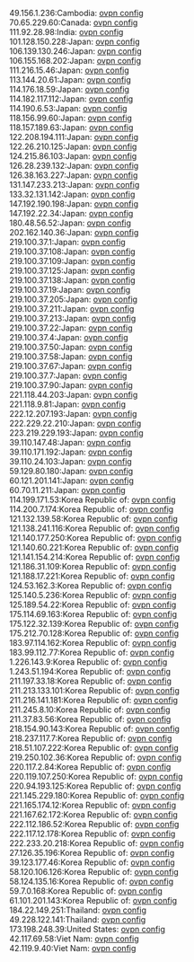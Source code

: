 49.156.1.236:Cambodia: [ovpn config](vpn/49_156_1_236.ovpn)  
70.65.229.60:Canada: [ovpn config](vpn/70_65_229_60.ovpn)  
111.92.28.98:India: [ovpn config](vpn/111_92_28_98.ovpn)  
101.128.150.228:Japan: [ovpn config](vpn/101_128_150_228.ovpn)  
106.139.130.246:Japan: [ovpn config](vpn/106_139_130_246.ovpn)  
106.155.168.202:Japan: [ovpn config](vpn/106_155_168_202.ovpn)  
111.216.15.46:Japan: [ovpn config](vpn/111_216_15_46.ovpn)  
113.144.20.61:Japan: [ovpn config](vpn/113_144_20_61.ovpn)  
114.176.18.59:Japan: [ovpn config](vpn/114_176_18_59.ovpn)  
114.182.117.112:Japan: [ovpn config](vpn/114_182_117_112.ovpn)  
114.190.6.53:Japan: [ovpn config](vpn/114_190_6_53.ovpn)  
118.156.99.60:Japan: [ovpn config](vpn/118_156_99_60.ovpn)  
118.157.189.63:Japan: [ovpn config](vpn/118_157_189_63.ovpn)  
122.208.194.111:Japan: [ovpn config](vpn/122_208_194_111.ovpn)  
122.26.210.125:Japan: [ovpn config](vpn/122_26_210_125.ovpn)  
124.215.86.103:Japan: [ovpn config](vpn/124_215_86_103.ovpn)  
126.28.239.132:Japan: [ovpn config](vpn/126_28_239_132.ovpn)  
126.38.163.227:Japan: [ovpn config](vpn/126_38_163_227.ovpn)  
131.147.233.213:Japan: [ovpn config](vpn/131_147_233_213.ovpn)  
133.32.131.142:Japan: [ovpn config](vpn/133_32_131_142.ovpn)  
147.192.190.198:Japan: [ovpn config](vpn/147_192_190_198.ovpn)  
147.192.22.34:Japan: [ovpn config](vpn/147_192_22_34.ovpn)  
180.48.56.52:Japan: [ovpn config](vpn/180_48_56_52.ovpn)  
202.162.140.36:Japan: [ovpn config](vpn/202_162_140_36.ovpn)  
219.100.37.1:Japan: [ovpn config](vpn/219_100_37_1.ovpn)  
219.100.37.108:Japan: [ovpn config](vpn/219_100_37_108.ovpn)  
219.100.37.109:Japan: [ovpn config](vpn/219_100_37_109.ovpn)  
219.100.37.125:Japan: [ovpn config](vpn/219_100_37_125.ovpn)  
219.100.37.138:Japan: [ovpn config](vpn/219_100_37_138.ovpn)  
219.100.37.19:Japan: [ovpn config](vpn/219_100_37_19.ovpn)  
219.100.37.205:Japan: [ovpn config](vpn/219_100_37_205.ovpn)  
219.100.37.211:Japan: [ovpn config](vpn/219_100_37_211.ovpn)  
219.100.37.213:Japan: [ovpn config](vpn/219_100_37_213.ovpn)  
219.100.37.22:Japan: [ovpn config](vpn/219_100_37_22.ovpn)  
219.100.37.4:Japan: [ovpn config](vpn/219_100_37_4.ovpn)  
219.100.37.50:Japan: [ovpn config](vpn/219_100_37_50.ovpn)  
219.100.37.58:Japan: [ovpn config](vpn/219_100_37_58.ovpn)  
219.100.37.67:Japan: [ovpn config](vpn/219_100_37_67.ovpn)  
219.100.37.7:Japan: [ovpn config](vpn/219_100_37_7.ovpn)  
219.100.37.90:Japan: [ovpn config](vpn/219_100_37_90.ovpn)  
221.118.44.203:Japan: [ovpn config](vpn/221_118_44_203.ovpn)  
221.118.9.81:Japan: [ovpn config](vpn/221_118_9_81.ovpn)  
222.12.207.193:Japan: [ovpn config](vpn/222_12_207_193.ovpn)  
222.229.22.210:Japan: [ovpn config](vpn/222_229_22_210.ovpn)  
223.219.229.193:Japan: [ovpn config](vpn/223_219_229_193.ovpn)  
39.110.147.48:Japan: [ovpn config](vpn/39_110_147_48.ovpn)  
39.110.171.192:Japan: [ovpn config](vpn/39_110_171_192.ovpn)  
39.110.24.103:Japan: [ovpn config](vpn/39_110_24_103.ovpn)  
59.129.80.180:Japan: [ovpn config](vpn/59_129_80_180.ovpn)  
60.121.201.141:Japan: [ovpn config](vpn/60_121_201_141.ovpn)  
60.70.11.211:Japan: [ovpn config](vpn/60_70_11_211.ovpn)  
114.199.171.53:Korea Republic of: [ovpn config](vpn/114_199_171_53.ovpn)  
114.200.7.174:Korea Republic of: [ovpn config](vpn/114_200_7_174.ovpn)  
121.132.139.58:Korea Republic of: [ovpn config](vpn/121_132_139_58.ovpn)  
121.138.241.116:Korea Republic of: [ovpn config](vpn/121_138_241_116.ovpn)  
121.140.177.250:Korea Republic of: [ovpn config](vpn/121_140_177_250.ovpn)  
121.140.60.221:Korea Republic of: [ovpn config](vpn/121_140_60_221.ovpn)  
121.141.154.214:Korea Republic of: [ovpn config](vpn/121_141_154_214.ovpn)  
121.186.31.109:Korea Republic of: [ovpn config](vpn/121_186_31_109.ovpn)  
121.188.17.221:Korea Republic of: [ovpn config](vpn/121_188_17_221.ovpn)  
124.53.162.3:Korea Republic of: [ovpn config](vpn/124_53_162_3.ovpn)  
125.140.5.236:Korea Republic of: [ovpn config](vpn/125_140_5_236.ovpn)  
125.189.54.22:Korea Republic of: [ovpn config](vpn/125_189_54_22.ovpn)  
175.114.69.163:Korea Republic of: [ovpn config](vpn/175_114_69_163.ovpn)  
175.122.32.139:Korea Republic of: [ovpn config](vpn/175_122_32_139.ovpn)  
175.212.70.128:Korea Republic of: [ovpn config](vpn/175_212_70_128.ovpn)  
183.97.114.162:Korea Republic of: [ovpn config](vpn/183_97_114_162.ovpn)  
183.99.112.77:Korea Republic of: [ovpn config](vpn/183_99_112_77.ovpn)  
1.226.143.9:Korea Republic of: [ovpn config](vpn/1_226_143_9.ovpn)  
1.243.51.194:Korea Republic of: [ovpn config](vpn/1_243_51_194.ovpn)  
211.197.33.18:Korea Republic of: [ovpn config](vpn/211_197_33_18.ovpn)  
211.213.133.101:Korea Republic of: [ovpn config](vpn/211_213_133_101.ovpn)  
211.216.141.181:Korea Republic of: [ovpn config](vpn/211_216_141_181.ovpn)  
211.245.8.10:Korea Republic of: [ovpn config](vpn/211_245_8_10.ovpn)  
211.37.83.56:Korea Republic of: [ovpn config](vpn/211_37_83_56.ovpn)  
218.154.90.143:Korea Republic of: [ovpn config](vpn/218_154_90_143.ovpn)  
218.237.117.7:Korea Republic of: [ovpn config](vpn/218_237_117_7.ovpn)  
218.51.107.222:Korea Republic of: [ovpn config](vpn/218_51_107_222.ovpn)  
219.250.102.36:Korea Republic of: [ovpn config](vpn/219_250_102_36.ovpn)  
220.117.2.84:Korea Republic of: [ovpn config](vpn/220_117_2_84.ovpn)  
220.119.107.250:Korea Republic of: [ovpn config](vpn/220_119_107_250.ovpn)  
220.94.193.125:Korea Republic of: [ovpn config](vpn/220_94_193_125.ovpn)  
221.145.229.180:Korea Republic of: [ovpn config](vpn/221_145_229_180.ovpn)  
221.165.174.12:Korea Republic of: [ovpn config](vpn/221_165_174_12.ovpn)  
221.167.62.172:Korea Republic of: [ovpn config](vpn/221_167_62_172.ovpn)  
222.112.186.52:Korea Republic of: [ovpn config](vpn/222_112_186_52.ovpn)  
222.117.12.178:Korea Republic of: [ovpn config](vpn/222_117_12_178.ovpn)  
222.233.20.218:Korea Republic of: [ovpn config](vpn/222_233_20_218.ovpn)  
27.126.35.196:Korea Republic of: [ovpn config](vpn/27_126_35_196.ovpn)  
39.123.177.46:Korea Republic of: [ovpn config](vpn/39_123_177_46.ovpn)  
58.120.106.126:Korea Republic of: [ovpn config](vpn/58_120_106_126.ovpn)  
58.124.135.16:Korea Republic of: [ovpn config](vpn/58_124_135_16.ovpn)  
59.7.0.168:Korea Republic of: [ovpn config](vpn/59_7_0_168.ovpn)  
61.101.201.143:Korea Republic of: [ovpn config](vpn/61_101_201_143.ovpn)  
184.22.149.251:Thailand: [ovpn config](vpn/184_22_149_251.ovpn)  
49.228.122.141:Thailand: [ovpn config](vpn/49_228_122_141.ovpn)  
173.198.248.39:United States: [ovpn config](vpn/173_198_248_39.ovpn)  
42.117.69.58:Viet Nam: [ovpn config](vpn/42_117_69_58.ovpn)  
42.119.9.40:Viet Nam: [ovpn config](vpn/42_119_9_40.ovpn)  
